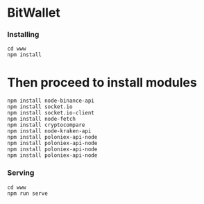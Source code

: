 # BitWallet


### Installing

```
cd www
npm install
```

# Then proceed to install modules

```
npm install node-binance-api
npm install socket.io
npm install socket.io-client
npm install node-fetch
npm install cryptocompare
npm install node-kraken-api
npm install poloniex-api-node
npm install poloniex-api-node
npm install poloniex-api-node
npm install poloniex-api-node
```

### Serving

```
cd www
npm run serve
```
